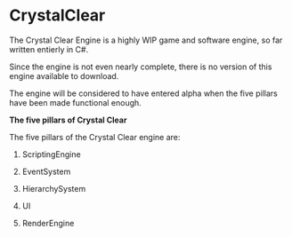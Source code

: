 # CrystalClear
The Crystal Clear Engine is a highly WIP game and software engine, so far written entierly in C#.

Since the engine is not even nearly complete, there is no version of this engine available to download.

The engine will be considered to have entered alpha when the five pillars have been made functional enough.

**The five pillars of Crystal Clear**

The five pillars of the Crystal Clear engine are:

1. ScriptingEngine

2. EventSystem

3. HierarchySystem

4. UI

5. RenderEngine
